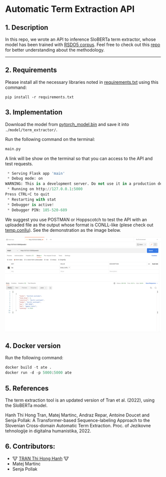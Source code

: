 # Automatic Term Extraction API

## 1. Description
In this repo, we wrote an API to inference SloBERTa term extractor, whose model has been trained with [RSDO5 corpus](https://www.clarin.si/repository/xmlui/handle/11356/1400). Feel free to check out this [repo](https://github.com/honghanhh/ate-2022) for better understanding about the methodology.

---

## 2. Requirements

Please install all the necessary libraries noted in [requirements.txt](./requirements.txt) using this command:

```
pip install -r requirements.txt
```

## 3. Implementation

Download the model from [pytorch_model.bin](https://kt-cloud.ijs.si/index.php/s/T4qtSKxbxgqr6c5) and save it into `./model/term_extractor/`.

Run the following command on the terminal:

```python
main.py
```

A link will be show on the terminal so that you can access to the API and test requests.
```python
 * Serving Flask app 'main'
 * Debug mode: on
WARNING: This is a development server. Do not use it in a production deployment. Use a production WSGI server instead.
 * Running on http://127.0.0.1:5000
Press CTRL+C to quit
 * Restarting with stat
 * Debugger is active!
 * Debugger PIN: 185-520-689
```

We suggest you use POSTMAN or Hoppscotch to test the API with an uploaded file as the output whose format is CONLL-like (plese check out [temp.conllu](temp.conllu)). See the demonstration as the image below.

<!-- ![demo](./imgs/demo.png) -->
![demo](./imgs/sample_results.png)

## 4. Docker version
Run the following command:
```python
docker build -t ate .  
docker run -d -p 5000:5000 ate
```

## 5. References
The term extraction tool is an updated version of Tran et al. (2022), using the SloBERTa model.

Hanh Thi Hong Tran, Matej Martinc, Andraz Repar, Antoine Doucet and Senja Pollak: A Transformer-based Sequence-labeling Approach to the Slovenian Cross-domain Automatic Term Extraction. Proc. of Jezikovne tehnologije in digitalna humanistika, 2022.

## 6. Contributors:
- 🐮 [TRAN Thi Hong Hanh](https://github.com/honghanhh) 🐮
- Matej Martinc
- Senja Pollak
